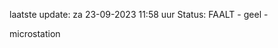 laatste update: 
za 23-09-2023 11:58   uur 
Status: FAALT - geel - 
<div class="service Y">microstation</div>